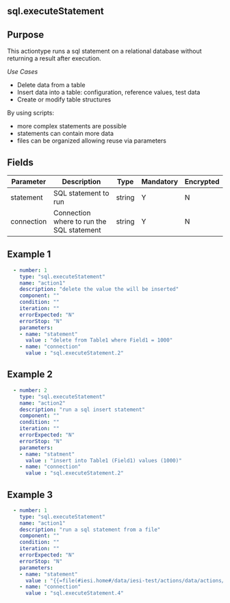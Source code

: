 ## sql.executeStatement
## Purpose
This actiontype runs a sql statement on a relational database without returning a result after execution.

*Use Cases*
* Delete data from a table
* Insert data into a table: configuration, reference values, test data
* Create or modify table structures

By using scripts:
* more complex statements are possible
* statements can contain more data
* files can be organized allowing reuse via parameters

## Fields
|Parameter|Description|Type|Mandatory|Encrypted|
|---------|-----------|----|---------|---------|
|statement|SQL statement to run|string|Y|N|
|connection|Connection where to run the SQL statement|string|Y|N|

## Example 1
```yaml
  - number: 1
    type: "sql.executeStatement"
    name: "action1"
    description: "delete the value the will be inserted"
    component: ""
    condition: ""
    iteration: ""
    errorExpected: "N"
    errorStop: "N"
    parameters:
    - name: "statement"
      value : "delete from Table1 where Field1 = 1000"
    - name: "connection"
      value : "sql.executeStatement.2"
```
## Example 2
```yaml
  - number: 2
    type: "sql.executeStatement"
    name: "action2"
    description: "run a sql insert statement"
    component: ""
    condition: ""
    iteration: ""
    errorExpected: "N"
    errorStop: "N"
    parameters:
    - name: "statment"
      value : "insert into Table1 (Field1) values (1000)"
    - name: "connection"
      value : "sql.executeStatement.2"
```
## Example 3
```yaml
  - number: 1
    type: "sql.executeStatement"
    name: "action1"
    description: "run a sql statement from a file"
    component: ""
    condition: ""
    iteration: ""
    errorExpected: "N"
    errorStop: "N"
    parameters:
    - name: "statement"
      value : "{{=file(#iesi.home#/data/iesi-test/actions/data/actions/sql.executeStatement.4.1.sql)}}"
    - name: "connection"
      value : "sql.executeStatement.4"
```
